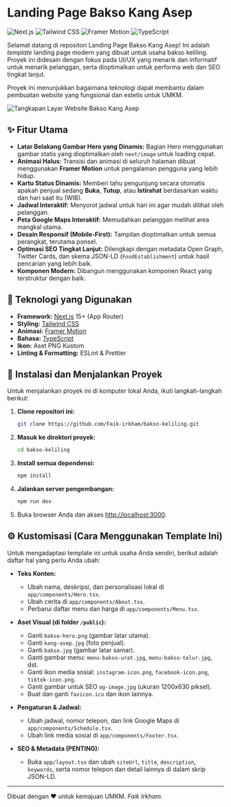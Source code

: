 # Landing Page Bakso Kang Asep

![Next.js](https://img.shields.io/badge/Next.js-000000?style=for-the-badge&logo=nextdotjs&logoColor=white)
![Tailwind CSS](https://img.shields.io/badge/Tailwind_CSS-38B2AC?style=for-the-badge&logo=tailwind-css&logoColor=white)
![Framer Motion](https://img.shields.io/badge/Framer_Motion-0055FF?style=for-the-badge&logo=framer&logoColor=white)
![TypeScript](https://img.shields.io/badge/TypeScript-3178C6?style=for-the-badge&logo=typescript&logoColor=white)

Selamat datang di repositori Landing Page Bakso Kang Asep! Ini adalah _template_ landing page modern yang dibuat untuk usaha bakso keliling. Proyek ini didesain dengan fokus pada UI/UX yang menarik dan informatif untuk menarik pelanggan, serta dioptimalkan untuk performa web dan SEO tingkat lanjut.

Proyek ini menunjukkan bagaimana teknologi dapat membantu dalam pembuatan website yang fungsional dan estetis untuk UMKM.

![Tangkapan Layar Website Bakso Kang Asep](https://bakso-keliling.vercel.app/bakso-keliling.vercel.app.png)

## ✨ Fitur Utama

- **Latar Belakang Gambar Hero yang Dinamis:** Bagian Hero menggunakan gambar statis yang dioptimalkan oleh `next/image` untuk loading cepat.
- **Animasi Halus:** Transisi dan animasi di seluruh halaman dibuat menggunakan **Framer Motion** untuk pengalaman pengguna yang lebih hidup.
- **Kartu Status Dinamis:** Memberi tahu pengunjung secara otomatis apakah penjual sedang **Buka**, **Tutup**, atau **Istirahat** berdasarkan waktu dan hari saat itu (WIB).
- **Jadwal Interaktif:** Menyorot jadwal untuk hari ini agar mudah dilihat oleh pelanggan.
- **Peta Google Maps Interaktif:** Memudahkan pelanggan melihat area mangkal utama.
- **Desain Responsif (Mobile-First):** Tampilan dioptimalkan untuk semua perangkat, terutama ponsel.
- **Optimasi SEO Tingkat Lanjut:** Dilengkapi dengan metadata Open Graph, Twitter Cards, dan skema JSON-LD (`FoodEstablishment`) untuk hasil pencarian yang lebih baik.
- **Komponen Modern:** Dibangun menggunakan komponen React yang terstruktur dengan baik.

## 🚀 Teknologi yang Digunakan

- **Framework:** [Next.js](https://nextjs.org/) 15+ (App Router)
- **Styling:** [Tailwind CSS](https://tailwindcss.com/)
- **Animasi:** [Framer Motion](https://www.framer.com/motion/)
- **Bahasa:** [TypeScript](https://www.typescriptlang.org/)
- **Ikon:** Aset PNG Kustom
- **Linting & Formatting:** ESLint & Prettier

## 🔧 Instalasi dan Menjalankan Proyek

Untuk menjalankan proyek ini di komputer lokal Anda, ikuti langkah-langkah berikut:

1.  **Clone repositori ini:**

    ```bash
    git clone https://github.com/Faik-irkham/bakso-keliling.git
    ```

2.  **Masuk ke direktori proyek:**

    ```bash
    cd bakso-keliling
    ```

3.  **Install semua dependensi:**

    ```bash
    npm install
    ```

4.  **Jalankan server pengembangan:**

    ```bash
    npm run dev
    ```

5.  Buka browser Anda dan akses [http://localhost:3000](http://localhost:3000).

## ⚙️ Kustomisasi (Cara Menggunakan Template Ini)

Untuk mengadaptasi template ini untuk usaha Anda sendiri, berikut adalah daftar hal yang perlu Anda ubah:

- **Teks Konten:**

  - Ubah nama, deskripsi, dan personalisasi lokal di `app/components/Hero.tsx`.
  - Ubah cerita di `app/components/About.tsx`.
  - Perbarui daftar menu dan harga di `app/components/Menu.tsx`.

- **Aset Visual (di folder `/public`):**

  - Ganti `bakso-hero.png` (gambar latar utama).
  - Ganti `kang-asep.jpg` (foto penjual).
  - Ganti `bakso.jpg` (gambar latar samar).
  - Ganti gambar menu: `menu-bakso-urat.jpg`, `menu-bakso-telur.jpg`, dst.
  - Ganti ikon media sosial: `instagram-icon.png`, `facebook-icon.png`, `tiktok-icon.png`.
  - Ganti gambar untuk SEO `og-image.jpg` (ukuran 1200x630 piksel).
  - Buat dan ganti `favicon.ico` dan ikon lainnya.

- **Pengaturan & Jadwal:**

  - Ubah jadwal, nomor telepon, dan link Google Maps di `app/components/Schedule.tsx`.
  - Ubah link media sosial di `app/components/Footer.tsx`.

- **SEO & Metadata (PENTING):**
  - Buka `app/layout.tsx` dan ubah `siteUrl`, `title`, `description`, `keywords`, serta nomor telepon dan detail lainnya di dalam skrip JSON-LD.

---

Dibuat dengan ❤️ untuk kemajuan UMKM.
_Faik Irkham._

